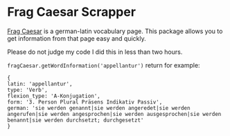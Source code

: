 # Frag Caesar Scrapper
[Frag Caesar](https://frag-caesar.de) is a german-latin vocabulary page. This package allows you to
get information from that page easy and quickly. 

Please do not judge my code I did this in less than two hours.

`fragCaesar.getWordInformation('appellantur')`
return for example: 
```
{
latin: 'appellantur',
type: 'Verb',
flexion_type: 'A-Konjugation',
form: '3. Person Plural Präsens Indikativ Passiv',
german: 'sie werden genannt|sie werden angeredet|sie werden angerufen|sie werden angesprochen|sie werden ausgesprochen|sie werden benannt|sie werden durchsetzt; durchgesetzt'
}
```